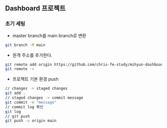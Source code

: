 ## Dashboard 프로젝트

### 초기 세팅

- master branch를 main branch로 변환

```zsh
git branch -M main
```

- 원격 주소를 추가한다.

```zsh
git remote add origin https://github.com/chris-fe-study/mihyun-dashboard.git
git remote -v
```

- 프로젝트 기본 환경 push

```zsh
// changes -> staged changes
git add .
// staged changes -> commit message
git commit -m "message"
// commit log 확인
git log
// git push
git push -u origin main
```
